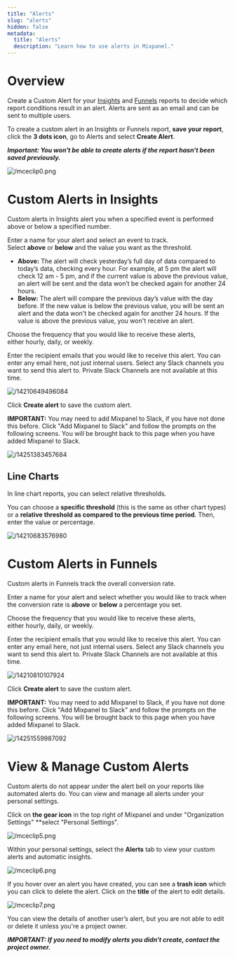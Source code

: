 ```yaml
---
title: "Alerts"
slug: "alerts"
hidden: false
metadata:
  title: "Alerts"
  description: "Learn how to use alerts in Mixpanel."
---
```


# Overview

Create a Custom Alert for your [Insights](https://help.mixpanel.com/hc/en-us/articles/360001333826-Insights-Overview) and [Funnels](https://help.mixpanel.com/hc/en-us/articles/115004561926-Funnels-Deep-Dive) reports to decide which report conditions result in an alert. Alerts are sent as an email and can be sent to multiple users.

To create a custom alert in an Insights or Funnels report, **save your report**, click the **3 dots icon**, go to Alerts and select **Create Alert**.

***Important: You won't be able to create alerts if the report hasn't been saved previously.***

![/mceclip0.png](/mceclip0.png)

# Custom Alerts in Insights

Custom alerts in Insights alert you when a specified event is performed above or below a specified number.

Enter a name for your alert and select an event to track. Select **above** or **below** and the value you want as the threshold.

- **Above:** The alert will check yesterday’s full day of data compared to today’s data, checking every hour. For example, at 5 pm the alert will check 12 am - 5 pm, and if the current value is above the previous value, an alert will be sent and the data won’t be checked again for another 24 hours.
- **Below:** The alert will compare the previous day’s value with the day before. If the new value is below the previous value, you will be sent an alert and the data won't be checked again for another 24 hours. If the value is above the previous value, you won't receive an alert.

Choose the frequency that you would like to receive these alerts, either hourly, daily, or weekly.

Enter the recipient emails that you would like to receive this alert. You can enter any email here, not just internal users. Select any Slack channels you want to send this alert to. Private Slack Channels are not available at this time.

![/14210649496084](/14210649496084)

Click **Create alert** to save the custom alert.

**IMPORTANT:** You may need to add Mixpanel to Slack, if you have not done this before. Click "Add Mixpanel to Slack" and follow the prompts on the following screens. You will be brought back to this page when you have added Mixpanel to Slack.

![/14251383457684](/14251383457684)

## Line Charts

In line chart reports, you can select relative thresholds.

You can choose a **specific threshold** (this is the same as other chart types) or a **relative threshold as compared to the previous time period**. Then, enter the value or percentage.

![/14210683576980](/14210683576980)

# Custom Alerts in Funnels

Custom alerts in Funnels track the overall conversion rate.

Enter a name for your alert and select whether you would like to track when the conversion rate is **above** or **below** a percentage you set.

Choose the frequency that you would like to receive these alerts, either hourly, daily, or weekly.

Enter the recipient emails that you would like to receive this alert. You can enter any email here, not just internal users. Select any Slack channels you want to send this alert to. Private Slack Channels are not available at this time.

![/14210810107924](/14210810107924)

Click **Create alert** to save the custom alert.

**IMPORTANT:** You may need to add Mixpanel to Slack, if you have not done this before. Click "Add Mixpanel to Slack" and follow the prompts on the following screens. You will be brought back to this page when you have added Mixpanel to Slack.

![/14251559987092](/14251559987092)

# View & Manage Custom Alerts

Custom alerts do not appear under the alert bell on your reports like automated alerts do. You can view and manage all alerts under your personal settings.

Click on **the gear icon** in the top right of Mixpanel and under "Organization Settings" **select "Personal Settings".

![/mceclip5.png](/mceclip5.png)

Within your personal settings, select the **Alerts** tab to view your custom alerts and automatic insights.

![/mceclip6.png](/mceclip6.png)

If you hover over an alert you have created, you can see a **trash icon** which you can click to delete the alert. Click on the **title** of the alert to edit details.

![/mceclip7.png](/mceclip7.png)

You can view the details of another user’s alert, but you are not able to edit or delete it unless you're a project owner.

***IMPORTANT: If you need to modify alerts you didn't create, contact the project owner.***
